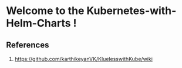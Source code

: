 # Welcome to the Kubernetes-with-Helm-Charts !

## References 

1. https://github.com/karthikeyanVK/KluelesswithKube/wiki
